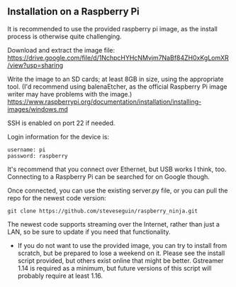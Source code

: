 ## Installation on a Raspberry Pi

It is recommended to use the provided raspberry pi image, as the install process is otherwise quite challenging.

Download and extract the image file:
https://drive.google.com/file/d/1NchpcHYHcNMvjm7NaBf84ZH0xKgLomXR/view?usp=sharing

Write the image to an SD cards; at least 8GB in size, using the appropriate tool. 
(I'd recommend using balenaEtcher, as the official Raspberry Pi image writer may have problems with the image.)
https://www.raspberrypi.org/documentation/installation/installing-images/windows.md

SSH is enabled on port 22 if needed.

Login information for the device is:
```
username: pi
password: raspberry
```
It's recommend that you connect over Ethernet, but USB works I think, too. Connecting to a Raspberry Pi can be searched for on Google though.

Once connected, you can use the existing server.py file, or you can pull the repo for the newest code version:

```
git clone https://github.com/steveseguin/raspberry_ninja.git
```
The newest code supports streaming over the Internet, rather than just a LAN, so be sure to update if you need that functionality.

* If you do not want to use the provided image, you can try to install from scratch, but be prepared to lose a weekend on it. Please see the install script provided, but others exist online that might be better. Gstreamer 1.14 is required as a minimum, but future versions of this script will probably require at least 1.16.
